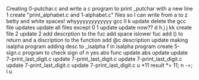 Creating 0-putchar.c and write a c program to print _putchar with a new line
1
create "print_alphabet.c and 1-alphabet.c" files so I can write from a to z
betty and white spaces! whyyyyyyyyyyyyy
gcc
ll
k
update
delete the gcc file
updates
update all files except 0
1
update
update
now??
d
h
j
j
kk
create file 2
update 2
add descrption to the fuc
add space
islower fuc
add () to return and a discription to the function
add @c description
update
making isalpha program
adding desc to _isalpha f in isalpha program
create 5-sign.c program to check sign of n
yes
abs func
update abs
update
update
7-print_last_digit.c
update  7-print_last_digit.c
update  7-print_last_digit.c
update  7-print_last_digit.c
update  7-print_last_digit.c
u
*11
result *= 11;
n -=;
l
u
